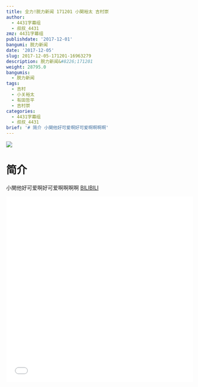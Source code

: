 ```yaml
---
title: 全力!脱力新闻 171201 小関裕太 吉村崇
author:
  - 4431字幕组
  - 叔叔_4431
zmz: 4431字幕组
publishdate: '2017-12-01'
bangumi: 脱力新闻
date: '2017-12-05'
slug: 2017-12-05-171201-16963279
description: 脱力新闻&#8226;171201
weight: 28795.0
bangumis:
  - 脱力新闻
tags:
  - 吉村
  - 小关裕太
  - 有田哲平
  - 吉村崇
categories:
  - 4431字幕组
  - 叔叔_4431
brief: '# 简介 小関他好可爱啊好可爱啊啊啊啊'
---
```

![](https://i.imgur.com/kJzGPfl.png)
# 简介  
小関他好可爱啊好可爱啊啊啊啊
  [BILIBILI](https://www.bilibili.com/video/av16963279/)

<div class="vcontainer">  <iframe class="video" src="//www.bilibili.com/blackboard/player.html?aid=16963279" width="100%" height="500" frameborder="0" allowfullscreen="allowfullscreen"></iframe></div>
